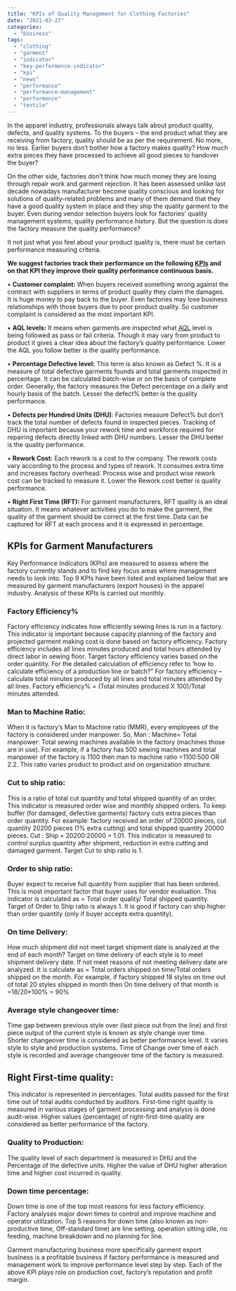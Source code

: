 ```yaml
---
title: "KPIs of Quality Management for Clothing Factories"
date: "2021-03-27"
categories: 
  - "business"
tags: 
  - "clothing"
  - "garment"
  - "indicator"
  - "key-performence-indicator"
  - "kpi"
  - "news"
  - "performance"
  - "performance-management"
  - "performence"
  - "textile"
---
```


In the apparel industry, professionals always talk about product quality, defects, and quality systems. To the buyers – the end product what they are receiving from factory, quality should be as per the requirement. No more, no less. Earlier buyers don’t bother how a factory makes quality? How much extra pieces they have processed to achieve all good pieces to handover the buyer?

On the other side, factories don’t think how much money they are losing through repair work and garment rejection. It has been assessed unlike last decade nowadays manufacturer become quality conscious and looking for solutions of quality-related problems and many of them demand that they have a good quality system in place and they ship the quality garment to the buyer. Even during vendor selection buyers look for factories' quality management systems, quality performance history. But the question is does the factory measure the quality performance?

It not just what you feel about your product quality is, there must be certain performance measuring criteria.

**We suggest factories track their performance on the following [KPIs](https://en.wikipedia.org/wiki/Performance_indicator) and on that KPI they improve their quality performance continuous basis.**

• **Customer complaint:** When buyers received something wrong against the contract with suppliers in terms of product quality they claim the damages. It is huge money to pay back to the buyer. Even factories may lose business relationships with those buyers due to poor product quality. So customer complaint is considered as the most important KPI.

• **AQL levels:** It means when garments are inspected what [AQL](https://en.wikipedia.org/wiki/Acceptable_quality_limit) level is being followed as pass or fail criteria. Though it may vary from product to product it gives a clear idea about the factory’s quality performance. Lower the AQL you follow better is the quality performance.

• **Percentage Defective level:** This term is also known as Defect %. It is a measure of total defective garments founds and total garments inspected in percentage. It can be calculated batch-wise or on the basis of complete order. Generally, the factory measures the Defect percentage on a daily and hourly basis of the batch. Lesser the defect% better is the quality performance.

• **Defects per Hundred Units (DHU)**: Factories measure Defect% but don’t track the total number of defects found in inspected pieces. Tracking of DHU is important because your rework time and workforce required for repairing defects directly linked with DHU numbers. Lesser the DHU better is the quality performance.

• **Rework Cost:** Each rework is a cost to the company. The rework costs vary according to the process and types of rework. It consumes extra time and increases factory overhead. Process wise and product wise rework cost can be tracked to measure it. Lower the Rework cost better is quality performance.

• **Right First Time (RFT):** For garment manufacturers, RFT quality is an ideal situation. It means whatever activities you do to make the garment, the quality of the garment should be correct at the first time. Data can be captured for RFT at each process and it is expressed in percentage.

## KPIs for Garment Manufacturers

Key Performance Indicators (KPIs) are measured to assess where the factory currently stands and to find key focus areas where management needs to look into. Top 9 KPIs have been listed and explained below that are measured by garment manufacturers (export houses) in the apparel industry. Analysis of these KPIs is carried out monthly.

### **Factory Efficiency%**

Factory efficiency indicates how efficiently sewing lines is run in a factory. This indicator is important because capacity planning of the factory and projected garment making cost is done based on factory efficiency. Factory efficiency includes all lines minutes produced and total hours attended by direct labor in sewing floor. Target factory efficiency varies based on the order quantity. For the detailed calculation of efficiency refer to ‘how to calculate efficiency of a production line or batch?” For factory efficiency – calculate total minutes produced by all lines and total minutes attended by all lines. Factory efficiency% = (Total minutes produced X 100)/Total minutes attended.

### **Man to Machine Ratio:**

When it is factory’s Man to Machine ratio (MMR), every employees of the factory is considered under manpower. So, Man : Machine= Total manpower: Total sewing machines available in the factory (machines those are in use). For example, if a factory has 500 sewing machines and total manpower of the factory is 1100 then man to machine ratio =1100:500 OR 2.2. This ratio varies product to product and on organization structure.

### Cut to ship ratio:

This is a ratio of total cut quantity and total shipped quantity of an order. This indicator is measured order wise and monthly shipped orders. To keep buffer (for damaged, defective garments) factory cuts extra pieces than order quantity. For example: factory received an order of 20000 pieces, cut quantity 20200 pieces (1% extra cutting) and total shipped quantity 20000 pieces. Cut : Ship = 20200:20000 = 1.01. This indicator is measured to control surplus quantity after shipment, reduction in extra cutting and damaged garment. Target Cut to ship ratio is 1.

### Order to ship ratio:

Buyer expect to receive full quantity from supplier that has been ordered. This is most important factor that buyer uses for vendor evaluation. This indicator is calculated as = Total order quality/ Total shipped quantity. Target of Order to Ship ratio is always 1. It is good if factory can ship higher than order quantity (only if buyer accepts extra quantity).

### On time Delivery:

How much shipment did not meet target shipment date is analyzed at the end of each month? Target on time delivery of each style is to meet shipment delivery date. If not meet reasons of not meeting delivery date are analyzed. It is calculate as = Total orders shipped on time/Total orders shipped on the month. For example, if factory shipped 18 styles on time out of total 20 styles shipped in month then On time delivery of that month is =18/20\*100% = 90%

### Average style changeover time:

Time gap between previous style over (last piece out from the line) and first piece output of the current style is known as style change over time. Shorter changeover time is considered as better performance level. It varies style to style and production systems. Time of Change over time of each style is recorded and average changeover time of the factory is measured.

## Right First-time quality:

This indicator is represented in percentages. Total audits passed for the first time out of total audits conducted by auditors. First-time right quality is measured in various stages of garment processing and analysis is done audit-wise. Higher values (percentage) of right-first-time quality are considered as better performance of the factory.

### Quality to Production:

The quality level of each department is measured in DHU and the Percentage of the defective units. Higher the value of DHU higher alteration time and higher cost incurred in quality.

### Down time percentage:

Down time is one of the top most reasons for less factory efficiency. Factory analyses major down times to control and improve machine and operator utilization. Top 5 reasons for down time (also known as non-productive time, Off-standard time) are line setting, operation sitting idle, no feeding, machine breakdown and no planning for line.

Garment manufacturing business more specifically garment export business is a profitable business if factory performance is measured and management work to improve performance level step by step. Each of the above KPI plays role on production cost, factory’s reputation and profit margin.

